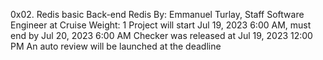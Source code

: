 0x02. Redis basic
Back-end
Redis
 By: Emmanuel Turlay, Staff Software Engineer at Cruise
 Weight: 1
 Project will start Jul 19, 2023 6:00 AM, must end by Jul 20, 2023 6:00 AM
 Checker was released at Jul 19, 2023 12:00 PM
 An auto review will be launched at the deadline

